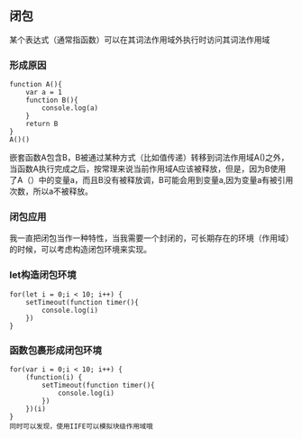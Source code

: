 ## 闭包
某个表达式（通常指函数）可以在其词法作用域外执行时访问其词法作用域

### 形成原因
```
function A(){
    var a = 1
    function B(){
        console.log(a)
    }
    return B
}
A()()
```
嵌套函数A包含B，B被通过某种方式（比如值传递）转移到词法作用域A()之外，当函数A执行完成之后，按常理来说当前作用域A应该被释放，但是，因为B使用了A（）中的变量a，而且B没有被释放调，B可能会用到变量a,因为变量a有被引用次数，所以a不被释放。

### 闭包应用
我一直把闭包当作一种特性，当我需要一个封闭的，可长期存在的环境（作用域）的时候，可以考虑构造闭包环境来实现。

### let构造闭包环境
```
for(let i = 0;i < 10; i++) {
    setTimeout(function timer(){
        console.log(i)
    })
}
```

### 函数包裹形成闭包环境
```
for(var i = 0;i < 10; i++) {
    (function(i) {
        setTimeout(function timer(){
            console.log(i)
        })
    })(i)
}
同时可以发现，使用IIFE可以模拟块级作用域哦
```